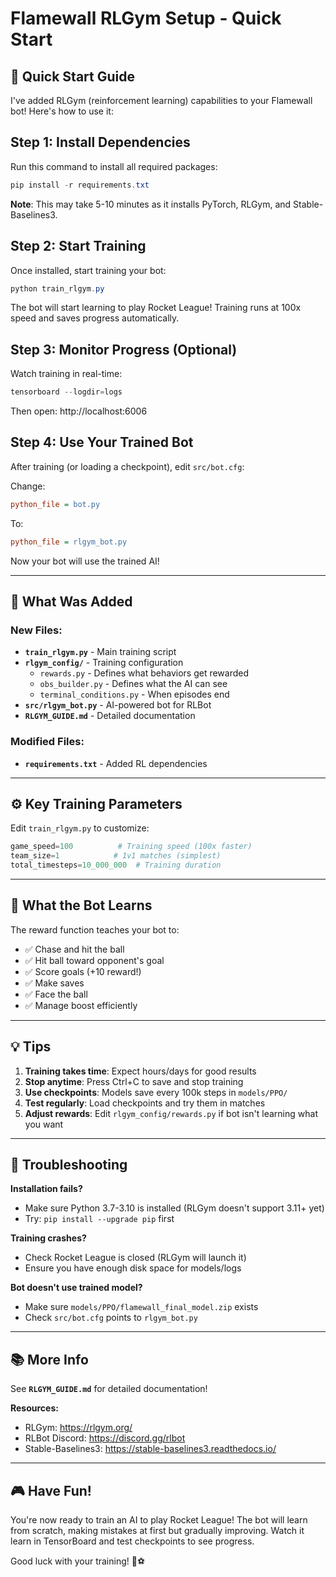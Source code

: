 # Flamewall RLGym Setup - Quick Start

## 🚀 Quick Start Guide

I've added RLGym (reinforcement learning) capabilities to your Flamewall bot! Here's how to use it:

## Step 1: Install Dependencies

Run this command to install all required packages:

```powershell
pip install -r requirements.txt
```

**Note**: This may take 5-10 minutes as it installs PyTorch, RLGym, and Stable-Baselines3.

## Step 2: Start Training

Once installed, start training your bot:

```powershell
python train_rlgym.py
```

The bot will start learning to play Rocket League! Training runs at 100x speed and saves progress automatically.

## Step 3: Monitor Progress (Optional)

Watch training in real-time:

```powershell
tensorboard --logdir=logs
```

Then open: http://localhost:6006

## Step 4: Use Your Trained Bot

After training (or loading a checkpoint), edit `src/bot.cfg`:

Change:
```ini
python_file = bot.py
```

To:
```ini
python_file = rlgym_bot.py
```

Now your bot will use the trained AI!

---

## 📁 What Was Added

### New Files:
- **`train_rlgym.py`** - Main training script
- **`rlgym_config/`** - Training configuration
  - `rewards.py` - Defines what behaviors get rewarded
  - `obs_builder.py` - Defines what the AI can see
  - `terminal_conditions.py` - When episodes end
- **`src/rlgym_bot.py`** - AI-powered bot for RLBot
- **`RLGYM_GUIDE.md`** - Detailed documentation

### Modified Files:
- **`requirements.txt`** - Added RL dependencies

---

## ⚙️ Key Training Parameters

Edit `train_rlgym.py` to customize:

```python
game_speed=100          # Training speed (100x faster)
team_size=1            # 1v1 matches (simplest)
total_timesteps=10_000_000  # Training duration
```

---

## 🎯 What the Bot Learns

The reward function teaches your bot to:
- ✅ Chase and hit the ball
- ✅ Hit ball toward opponent's goal
- ✅ Score goals (+10 reward!)
- ✅ Make saves
- ✅ Face the ball
- ✅ Manage boost efficiently

---

## 💡 Tips

1. **Training takes time**: Expect hours/days for good results
2. **Stop anytime**: Press Ctrl+C to save and stop training
3. **Use checkpoints**: Models save every 100k steps in `models/PPO/`
4. **Test regularly**: Load checkpoints and try them in matches
5. **Adjust rewards**: Edit `rlgym_config/rewards.py` if bot isn't learning what you want

---

## 🐛 Troubleshooting

**Installation fails?**
- Make sure Python 3.7-3.10 is installed (RLGym doesn't support 3.11+ yet)
- Try: `pip install --upgrade pip` first

**Training crashes?**
- Check Rocket League is closed (RLGym will launch it)
- Ensure you have enough disk space for models/logs

**Bot doesn't use trained model?**
- Make sure `models/PPO/flamewall_final_model.zip` exists
- Check `src/bot.cfg` points to `rlgym_bot.py`

---

## 📚 More Info

See **`RLGYM_GUIDE.md`** for detailed documentation!

**Resources:**
- RLGym: https://rlgym.org/
- RLBot Discord: https://discord.gg/rlbot
- Stable-Baselines3: https://stable-baselines3.readthedocs.io/

---

## 🎮 Have Fun!

You're now ready to train an AI to play Rocket League! The bot will learn from scratch, making mistakes at first but gradually improving. Watch it learn in TensorBoard and test checkpoints to see progress.

Good luck with your training! 🚀⚽
